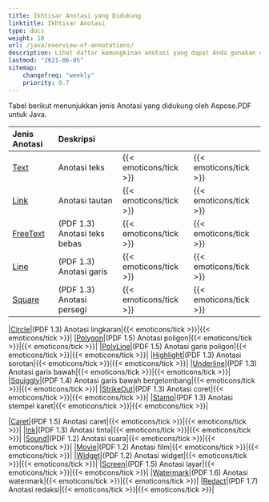 ```yaml
---
title: Ikhtisar Anotasi yang Didukung
linktitle: Ikhtisar Anotasi
type: docs
weight: 10
url: /java/overview-of-annotations/
description: Lihat daftar kemungkinan anotasi yang dapat Anda gunakan dengan Aspose.PDF untuk Java.
lastmod: "2021-06-05"
sitemap:
    changefreq: "weekly"
    priority: 0.7
---
```


Tabel berikut menunjukkan jenis Anotasi yang didukung oleh Aspose.PDF untuk Java.

|**Jenis Anotasi**|**Deskripsi**| | |
| :- | :- | :- | :- |
|[Text](/pdf/java/text-annotation/)|Anotasi teks|{{< emoticons/tick >}}|{{< emoticons/tick >}} |
|[Link](/pdf/java/extra-annotations/)|Anotasi tautan|{{< emoticons/tick >}}|{{< emoticons/tick >}} |
|[FreeText](/pdf/java/text-annotation/)|(PDF 1.3) Anotasi teks bebas|{{< emoticons/tick >}}|{{< emoticons/tick >}}|
|[Line](/pdf/java/figures-annotation/)|(PDF 1.3) Anotasi garis|{{< emoticons/tick >}}|{{< emoticons/tick >}}|
|[Square](/pdf/java/figures-annotation/)|(PDF 1.3) Anotasi persegi|{{< emoticons/tick >}}|{{< emoticons/tick >}}|

|[Circle](/pdf/java/figures-annotation/)|(PDF 1.3) Anotasi lingkaran|{{< emoticons/tick >}}|{{< emoticons/tick >}}|
|[Polygon](/pdf/java/figures-annotation/)|(PDF 1.5) Anotasi poligon|{{< emoticons/tick >}}|{{< emoticons/tick >}}|
|[PolyLine](/pdf/java/figures-annotation/)|(PDF 1.5) Anotasi garis poligon|{{< emoticons/tick >}}|{{< emoticons/tick >}}|
|[Highlight](/pdf/java/highlights-annotation/)|(PDF 1.3) Anotasi sorotan|{{< emoticons/tick >}}|{{< emoticons/tick >}}|
|[Underline](/pdf/java/highlights-annotation/)|(PDF 1.3) Anotasi garis bawah|{{< emoticons/tick >}}|{{< emoticons/tick >}}|
|[Squiggly](/pdf/java/highlights-annotation/)|(PDF 1.4) Anotasi garis bawah bergelombang|{{< emoticons/tick >}}|{{< emoticons/tick >}}|
|[StrikeOut](/pdf/java/highlights-annotation/)|(PDF 1.3) Anotasi coret|{{< emoticons/tick >}}|{{< emoticons/tick >}}|
|[Stamp](/pdf/java/stamping/)|(PDF 1.3) Anotasi stempel karet|{{< emoticons/tick >}}|{{< emoticons/tick >}}|

|[Caret](/pdf/java/extra-annotations/)|(PDF 1.5) Anotasi caret|{{< emoticons/tick >}}|{{< emoticons/tick >}}|
|[Ink](/pdf/java/ink-annotation/)|(PDF 1.3) Anotasi tinta|{{< emoticons/tick >}}|{{< emoticons/tick >}}|
|[Sound](/pdf/java/multimedia-annotation/)|(PDF 1.2) Anotasi suara|{{< emoticons/tick >}}|{{< emoticons/tick >}}|
|[Movie](/pdf/java/multimedia-annotation/)|(PDF 1.2) Anotasi film|{{< emoticons/tick >}}|{{< emoticons/tick >}}|
|[Widget](/pdf/java/multimedia-annotation/)|(PDF 1.2) Anotasi widget|{{< emoticons/tick >}}|{{< emoticons/tick >}}|
|[Screen](/pdf//java/multimedia-annotation/)|(PDF 1.5) Anotasi layar|{{< emoticons/tick >}}|{{< emoticons/tick >}}|
|[Watermark](/pdf/java/sticky-annotations/)|(PDF 1.6) Anotasi watermark|{{< emoticons/tick >}}|{{< emoticons/tick >}}|
|[Redact](/pdf/java/extra-annotations/)|(PDF 1.7) Anotasi redaksi|{{< emoticons/tick >}}|{{< emoticons/tick >}}|